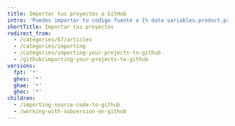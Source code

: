 ```yaml
---
title: Importar tus proyectos a GitHub
intro: 'Puedes importar tu código fuente a {% data variables.product.product_name %} utilizando diversos métodos diferentes.'
shortTitle: Importar tus proyectos
redirect_from:
  - /categories/67/articles
  - /categories/importing
  - /categories/importing-your-projects-to-github
  - /github/importing-your-projects-to-github
versions:
  fpt: '*'
  ghes: '*'
  ghae: '*'
  ghec: '*'
children:
  - /importing-source-code-to-github
  - /working-with-subversion-on-github
---
```


